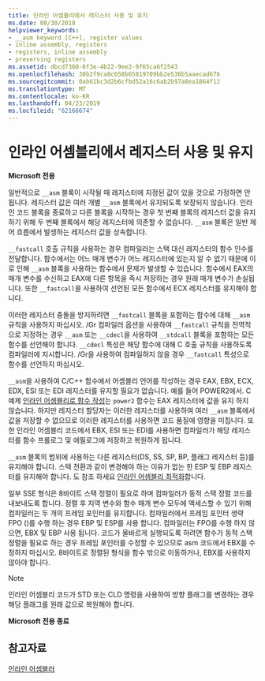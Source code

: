 ```yaml
---
title: 인라인 어셈블리에서 레지스터 사용 및 유지
ms.date: 08/30/2018
helpviewer_keywords:
- __asm keyword [C++], register values
- inline assembly, registers
- registers, inline assembly
- preserving registers
ms.assetid: dbcd7360-6f3e-4b22-9ee2-9f65ca6f2543
ms.openlocfilehash: 30b2f9ca8c658b65819709bb2e536b5aaecad676
ms.sourcegitcommit: 0ab61bc3d2b6cfbd52a16c6ab2b97a8ea1864f12
ms.translationtype: MT
ms.contentlocale: ko-KR
ms.lasthandoff: 04/23/2019
ms.locfileid: "62166674"
---
```

# <a name="using-and-preserving-registers-in-inline-assembly"></a>인라인 어셈블리에서 레지스터 사용 및 유지

**Microsoft 전용**

일반적으로 `__asm` 블록이 시작될 때 레지스터에 지정된 값이 있을 것으로 가정하면 안 됩니다. 레지스터 값은 여러 개별 `__asm` 블록에서 유지되도록 보장되지 않습니다. 인라인 코드 블록을 종료하고 다른 블록을 시작하는 경우 첫 번째 블록의 레지스터 값을 유지하기 위해 두 번째 블록에서 해당 레지스터에 의존할 수 없습니다. `__asm` 블록은 일반 제어 흐름에서 발생하는 레지스터 값을 상속합니다.

`__fastcall` 호출 규칙을 사용하는 경우 컴파일러는 스택 대신 레지스터의 함수 인수를 전달합니다. 함수에서는 어느 매개 변수가 어느 레지스터에 있는지 알 수 없기 때문에 이로 인해 `__asm` 블록을 사용하는 함수에서 문제가 발생할 수 있습니다. 함수에서 EAX의 매개 변수를 수신하고 EAX에 다른 항목을 즉시 저장하는 경우 원래 매개 변수가 손실됩니다. 또한 `__fastcall`을 사용하여 선언된 모든 함수에서 ECX 레지스터를 유지해야 합니다.

이러한 레지스터 충돌을 방지하려면 `__fastcall` 블록을 포함하는 함수에 대해 `__asm` 규칙을 사용하지 마십시오. /Gr 컴파일러 옵션을 사용하여 `__fastcall` 규칙을 전역적으로 지정하는 경우 `__asm` 또는 `__cdecl`을 사용하여 `__stdcall` 블록을 포함하는 모든 함수를 선언해야 합니다. `__cdecl` 특성은 해당 함수에 대해 C 호출 규칙을 사용하도록 컴파일러에 지시합니다. /Gr을 사용하여 컴파일하지 않을 경우 `__fastcall` 특성으로 함수를 선언하지 마십시오.

`__asm`을 사용하여 C/C++ 함수에서 어셈블리 언어를 작성하는 경우 EAX, EBX, ECX, EDX, ESI 또는 EDI 레지스터를 유지할 필요가 없습니다. 예를 들어 POWER2에서. C 예제 [인라인 어셈블리로 함수 작성](../../assembler/inline/writing-functions-with-inline-assembly.md)는 `power2` 함수는 EAX 레지스터에 값을 유지 하지 않습니다. 하지만 레지스터 할당자는 이러한 레지스터를 사용하여 여러 `__asm` 블록에서 값을 저장할 수 없으므로 이러한 레지스터를 사용하면 코드 품질에 영향을 미칩니다. 또한 인라인 어셈블리 코드에서 EBX, ESI 또는 EDI를 사용하면 컴파일러가 해당 레지스터를 함수 프롤로그 및 에필로그에 저장하고 복원하게 됩니다.

`__asm` 블록의 범위에 사용하는 다른 레지스터(DS, SS, SP, BP, 플래그 레지스터 등)를 유지해야 합니다. 스택 전환과 같이 변경해야 하는 이유가 없는 한 ESP 및 EBP 레지스터를 유지해야 합니다. 도 참조 하세요 [인라인 어셈블리 최적화](../../assembler/inline/optimizing-inline-assembly.md)합니다.

일부 SSE 형식은 8바이트 스택 정렬이 필요로 하며 컴파일러가 동적 스택 정렬 코드를 내보내도록 합니다. 정렬 후 지역 변수와 함수 매개 변수 모두에 액세스할 수 있기 위해 컴파일러는 두 개의 프레임 포인터를 유지합니다.  컴파일러에서 프레임 포인터 생략 FPO ()를 수행 하는 경우 EBP 및 ESP를 사용 합니다.  컴파일러는 FPO를 수행 하지 않으면, EBX 및 EBP 사용 됩니다. 코드가 올바르게 실행되도록 하려면 함수가 동적 스택 정렬을 필요로 하는 경우 프레임 포인터를 수정할 수 있으므로 asm 코드에서 EBX를 수정하지 마십시오. 8바이트로 정렬된 형식을 함수 밖으로 이동하거나, EBX를 사용하지 않아야 합니다.

> [!NOTE]
>  인라인 어셈블리 코드가 STD 또는 CLD 명령을 사용하여 방향 플래그를 변경하는 경우 해당 플래그를 원래 값으로 복원해야 합니다.

**Microsoft 전용 종료**

## <a name="see-also"></a>참고자료

[인라인 어셈블러](../../assembler/inline/inline-assembler.md)<br/>